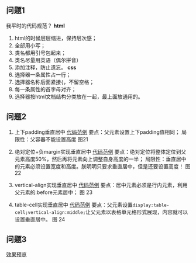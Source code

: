 ## 问题1
我平时的代码规范？
**html**
1. html的时候层层缩进，保持层次感；
2. 全部用小写；
3. 类名都用引号包起来；
4. 类名尽量用英语（偶尔拼音）
5. 添加注释，防止遗忘。
**css**
1. 选择器一条属性占一行；
2. 选择器名称后面紧接`{`，不留空格；
3. 每一条属性的首字母对齐；
4. 选择器按html文档结构分类放在一起，最上面放通用的。
 
## 问题2
1. 上下padding垂直居中
[代码范例](http://js.jirengu.com/hoya/1/edit)
要点：父元素设置上下padding值相同；
局限性：父容器不能设置高度
图21

2. 绝对定位+负margin实现垂直居中
[代码范例](http://js.jirengu.com/kobi/1/edit)
要点：绝对定位将整体定位到父元素高度50%，然后再将元素向上调整自身高度的一半；
局限性：垂直居中的元素必须设置宽度和高度。朕明明只要求垂直居中，但是还要设置高度！
图22

3. vertical-align实现垂直居中
[代码范例](http://js.jirengu.com/zeti/1/edit)
要点：居中元素必须是行内元素，利用父元素的:before元素居中；
图 23

4. table-cell实现垂直居中
[代码范例](http://js.jirengu.com/wali/1/edit)
要点：父元素设置`display:table-cell;vertical-align:middle;`让父元素以表格单元格形式展现，内容就可以设置垂直居中。
图 24

	
## 问题3
[效果预览](jirengu-inc.github.io/jrg-vip10/homework/朱维/20161220)
